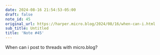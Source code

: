 ```yaml
---
date: 2024-08-16 21:54:53-05:00
draft: false
note_id: 45
original_url: https://harper.micro.blog/2024/08/16/when-can-i.html
sub_title: Untitled
title: 'Note #45'
---
```


When can i post to threads with micro.blog?